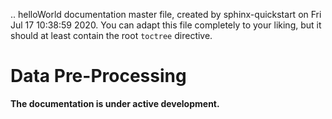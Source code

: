 .. helloWorld documentation master file, created by
   sphinx-quickstart on Fri Jul 17 10:38:59 2020.
   You can adapt this file completely to your liking, but it should at least
   contain the root `toctree` directive.

Data Pre-Processing
======================================

**The documentation is under active development.**

